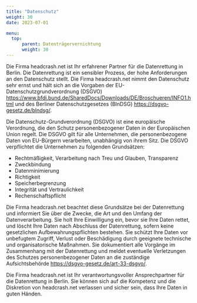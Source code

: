 ```yaml
---
title: "Datenschutz"
weight: 30
date: 2023-07-01

menu:
  top:
      parent: Datenträgervernichtung
      weight: 30
---
```


Die Firma headcrash.net ist Ihr erfahrener Partner für die Datenrettung in Berlin. Die Datenrettung ist ein sensibler Prozess, der hohe Anforderungen an den Datenschutz stellt. Die Firma headcrash.net nimmt den Datenschutz sehr ernst und hält sich an die Vorgaben der EU-Datenschutzgrundverordnung (DSGVO) <https://www.bfdi.bund.de/SharedDocs/Downloads/DE/Broschueren/INFO1.html> und des Berliner Datenschutzgesetzes (BlnDSG) <https://dsgvo-gesetz.de/blndsg/>.

Die Datenschutz-Grundverordnung (DSGVO) ist eine europäische Verordnung, die den Schutz personenbezogener Daten in der Europäischen Union regelt. Die DSGVO gilt für alle Unternehmen, die personenbezogene Daten von EU-Bürgern verarbeiten, unabhängig von ihrem Sitz. Die DSGVO verpflichtet die Unternehmen zu folgenden Grundsätzen:

- Rechtmäßigkeit, Verarbeitung nach Treu und Glauben, Transparenz
- Zweckbindung
- Datenminimierung
- Richtigkeit
- Speicherbegrenzung
- Integrität und Vertraulichkeit
- Rechenschaftspflicht

Die Firma headcrash.net beachtet diese Grundsätze bei der Datenrettung und informiert Sie über die Zwecke, die Art und den Umfang der Datenverarbeitung. Sie holt Ihre Einwilligung ein, bevor sie Ihre Daten rettet, und löscht Ihre Daten nach Abschluss der Datenrettung, sofern keine gesetzlichen Aufbewahrungspflichten bestehen. Sie schützt Ihre Daten vor unbefugtem Zugriff, Verlust oder Beschädigung durch geeignete technische und organisatorische Maßnahmen. Sie dokumentiert alle Vorgänge im Zusammenhang mit der Datenrettung und meldet eventuelle Verletzungen des Schutzes personenbezogener Daten an die zuständige Aufsichtsbehörde <https://dsgvo-gesetz.de/art-33-dsgvo/>.

Die Firma headcrash.net ist Ihr verantwortungsvoller Ansprechpartner für die Datenrettung in Berlin. Sie können sich auf die Kompetenz und die Diskretion von headcrash.net verlassen und sicher sein, dass Ihre Daten in guten Händen.
